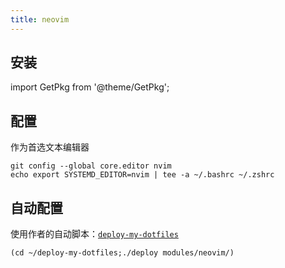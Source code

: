 ```yaml
---
title: neovim
---
```


## 安装

import GetPkg from '@theme/GetPkg';

<GetPkg name="neovim" dnf apt scoop pacman />

## 配置

作为首选文本编辑器

```shell
git config --global core.editor nvim
echo export SYSTEMD_EDITOR=nvim | tee -a ~/.bashrc ~/.zshrc
```

## 自动配置

使用作者的自动脚本：[`deploy-my-dotfiles`](/docs/devenv/deploy-my-dotfiles)

    (cd ~/deploy-my-dotfiles;./deploy modules/neovim/)
